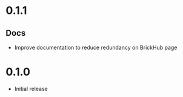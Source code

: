 # 0.1.1

## Docs
- Improve documentation to reduce redundancy on BrickHub page

# 0.1.0

- Initial release
